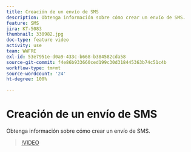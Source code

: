 ```yaml
---
title: Creación de un envío de SMS
description: Obtenga información sobre cómo crear un envío de SMS.
feature: SMS
jira: KT-5083
thumbnail: 330982.jpg
doc-type: feature video
activity: use
team: WWFRE
exl-id: 53e7951e-d0a9-433c-b668-b384582cda58
source-git-commit: f4e86b933660ced199c30d318445363b74c51c4b
workflow-type: tm+mt
source-wordcount: '24'
ht-degree: 100%

---
```


# Creación de un envío de SMS

Obtenga información sobre cómo crear un envío de SMS.

>[!VIDEO](https://video.tv.adobe.com/v/330982)
